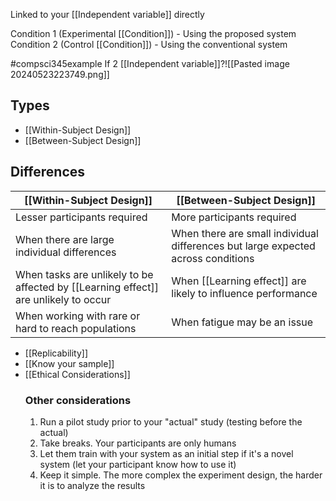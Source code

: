 Linked to your [[Independent variable]] directly

Condition 1 (Experimental [[Condition]]) - Using the proposed system
Condition 2 (Control [[Condition]]) - Using the conventional system

#compsci345example 
If 2 [[Independent variable]]?![[Pasted image 20240523223749.png]]
## Types
- [[Within-Subject Design]]
- [[Between-Subject Design]]
## Differences

| [[Within-Subject Design]]                                                           | [[Between-Subject Design]]                                                       |
| ----------------------------------------------------------------------------------- | -------------------------------------------------------------------------------- |
| Lesser participants required                                                        | More participants required                                                       |
| When there are large individual differences                                         | When there are small individual differences but large expected across conditions |
| When tasks are unlikely to be affected by [[Learning effect]] are unlikely to occur | When [[Learning effect]] are likely to influence performance                     |
| When working with rare or hard to reach populations                                 | When fatigue may be an issue                                                     |
- [[Replicability]]
- [[Know your sample]]
- [[Ethical Considerations]]
	### Other considerations
	1. Run a pilot study prior to your "actual" study (testing before the actual)
	2. Take breaks. Your participants are only humans
	3. Let them train with your system as an initial step if it's a novel system (let your participant know how to use it)
	4. Keep it simple. The more complex the experiment design, the harder it is to analyze the results